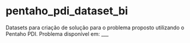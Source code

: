# pentaho_pdi_dataset_bi
Datasets para criação de solução para o problema proposto utilizando o Pentaho PDI. Problema disponível em: ___
